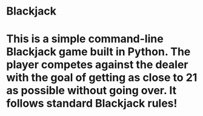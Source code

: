 # Blackjack
# This is a simple command-line Blackjack game built in Python. The player competes against the dealer with the goal of getting as close to 21 as possible without going over. It follows standard Blackjack rules!